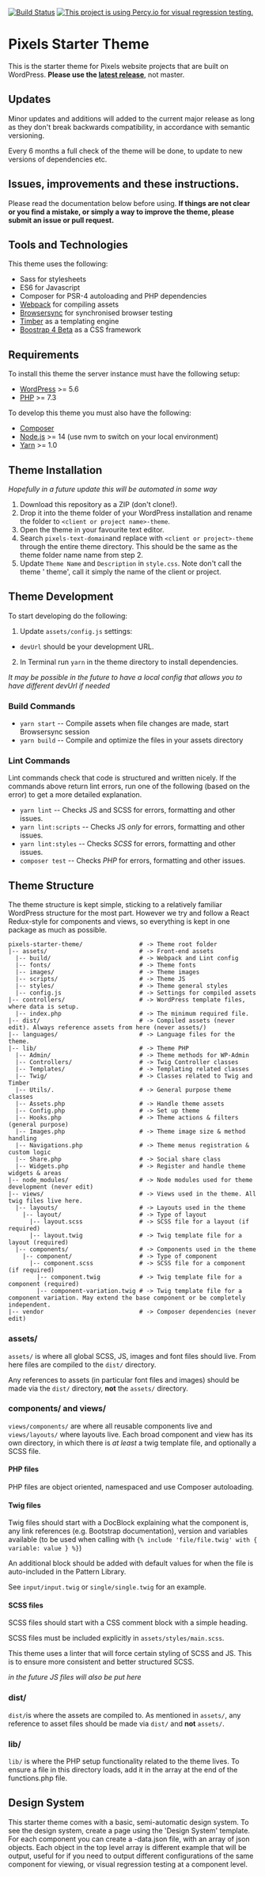 [![Build Status](https://travis-ci.org/pixelshelsinki/pixels-starter-theme.svg?branch=master)](https://travis-ci.org/pixelshelsinki/pixels-starter-theme) [![This project is using Percy.io for visual regression testing.](https://percy.io/static/images/percy-badge.svg)](https://percy.io/Pixels-Helsinki-Oy/pixels)

# Pixels Starter Theme

This is the starter theme for Pixels website projects that are built on WordPress.
**Please use the [latest release](https://github.com/pixelshelsinki/pixels-starter-theme/releases/latest)**, not master.

## Updates

Minor updates and additions will added to the current major release as long as they don't break backwards compatibility, in accordance with semantic versioning.

Every 6 months a full check of the theme will be done, to update to new versions of dependencies etc.

## Issues, improvements and these instructions.

Please read the documentation below before using. **If things are not clear or you find a mistake, or simply a way to improve the theme, please submit an issue or pull request.**

## Tools and Technologies

This theme uses the following:

* Sass for stylesheets
* ES6 for Javascript
* Composer for PSR-4 autoloading and PHP dependencies
* [Webpack](https://webpack.github.io/) for compiling assets
* [Browsersync](http://www.browsersync.io/) for synchronised browser testing
* [Timber](https://timber.github.io/docs/) as a templating engine
* [Boostrap 4 Beta](https://getbootstrap.com/docs/4.0/getting-started/introduction/) as a CSS framework

## Requirements

To install this theme the server instance must have the following setup:

* [WordPress](https://wordpress.org/) >= 5.6
* [PHP](http://php.net/manual/en/install.php) >= 7.3

To develop this theme you must also have the following:

* [Composer](https://getcomposer.org/download/)
* [Node.js](http://nodejs.org/) >= 14 (use nvm to switch on your local environment)
* [Yarn](https://yarnpkg.com/en/docs/install) >= 1.0

## Theme Installation

*Hopefully in a future update this will be automated in some way*

1. Download this repository as a ZIP (don't clone!).
2. Drop it into the theme folder of your WordPress installation and rename the folder to `<client or project name>-theme`.
3. Open the theme in your favourite text editor.
4. Search `pixels-text-domain`and replace with `<client or project>-theme` through the entire theme directory. This should be the same as the theme folder name name from step 2.
5. Update `Theme Name` and `Description` in `style.css`. Note don't call the theme '<Project name> theme', call it simply the name of the client or project.

## Theme Development

To start developing do the following:

1. Update `assets/config.js` settings:
  * `devUrl` should be your development URL.
2. In Terminal run `yarn` in the theme directory to install dependencies.

*It may be possible in the future to have a local config that allows you to have different devUrl if needed*

### Build Commands

* `yarn start` -- Compile assets when file changes are made, start Browsersync session
* `yarn build` -- Compile and optimize the files in your assets directory

### Lint Commands

Lint commands check that code is structured and written nicely. If the commands above return lint errors, run one of the following (based on the error) to get a more detailed explanation.

* `yarn lint` -- Checks JS and SCSS for errors, formatting and other issues.
* `yarn lint:scripts` -- Checks JS *only* for errors, formatting and other issues.
* `yarn lint:styles` -- Checks *SCSS* for errors, formatting and other issues.
* `composer test` -- Checks *PHP* for errors, formatting and other issues.

## Theme Structure

The theme structure is kept simple, sticking to a relatively familiar WordPress structure for the most part. However we try and follow a React Redux-style for components and views, so everything is kept in one package as much as possible.

```
pixels-starter-theme/                # -> Theme root folder
|-- assets/                          # -> Front-end assets
  |-- build/                         # -> Webpack and Lint config
  |-- fonts/                         # -> Theme fonts
  |-- images/                        # -> Theme images
  |-- scripts/                       # -> Theme JS
  |-- styles/                        # -> Theme general styles
  |-- config.js                      # -> Settings for compiled assets
|-- controllers/                     # -> WordPress template files, where data is setup.
  |-- index.php                      # -> The minimum required file.
|-- dist/                            # -> Compiled assets (never edit). Always reference assets from here (never assets/)
|-- languages/                       # -> Language files for the theme.
|-- lib/                             # -> Theme PHP
  |-- Admin/                         # -> Theme methods for WP-Admin
  |-- Controllers/                   # -> Twig Controller classes
  |-- Templates/                     # -> Templating related classes
  |-- Twig/                          # -> Classes related to Twig and Timber
  |-- Utils/.                        # -> General purpose theme classes
  |-- Assets.php                     # -> Handle theme assets
  |-- Config.php                     # -> Set up theme  
  |-- Hooks.php                      # -> Theme actions & filters (general purpose)
  |-- Images.php                     # -> Theme image size & method handling
  |-- Navigations.php                # -> Theme menus registration & custom logic
  |-- Share.php                      # -> Social share class
  |-- Widgets.php                    # -> Register and handle theme widgets & areas
|-- node_modules/                    # -> Node modules used for theme development (never edit)
|-- views/                           # -> Views used in the theme. All twig files live here.
  |-- layouts/                       # -> Layouts used in the theme
    |-- layout/                      # -> Type of layout
      |-- layout.scss                # -> SCSS file for a layout (if required)
      |-- layout.twig                # -> Twig template file for a layout (required)
  |-- components/                    # -> Components used in the theme
    |-- component/                   # -> Type of component
      |-- component.scss             # -> SCSS file for a component (if required)
        |-- component.twig           # -> Twig template file for a component (required)
        |-- component-variation.twig # -> Twig template file for a component variation. May extend the base component or be completely independent.
|-- vendor                           # -> Composer dependencies (never edit)
```

### assets/

`assets/` is where all global SCSS, JS, images and font files should live. From here files are compiled to the `dist/` directory.

Any references to assets (in particular font files and images) should be made via the `dist/` directory, **not** the `assets/` directory.

### components/ and views/

`views/components/` are where all reusable components live and `views/layouts/` where layouts live. Each broad component and view has its own directory, in which there is *at least* a twig template file, and optionally a SCSS file.

#### PHP files

PHP files are object oriented, namespaced and use Composer autoloading.

#### Twig files

Twig files should start with a DocBlock explaining what the component is, any link references (e.g. Bootstrap documentation), version and variables available (to be used when calling with `{% include 'file/file.twig' with { variable: value } %}`)

An additional block should be added with default values for when the file is auto-included in the Pattern Library.

See `input/input.twig` or `single/single.twig` for an example.

#### SCSS files

SCSS files should start with a CSS comment block with a simple heading.

SCSS files must be included explicitly in `assets/styles/main.scss`.

This theme uses a linter that will force certain styling of SCSS and JS. This is to ensure more consistent and better structured SCSS.

*in the future JS files will also be put here*

### dist/

`dist/`is where the assets are compiled to. As mentioned in `assets/`, any reference to asset files should be made via `dist/` and **not** `assets/`.

### lib/

`lib/` is where the PHP setup functionality related to the theme lives. To ensure a file in this directory loads, add it in the array at the end of the functions.php file.

## Design System

This starter theme comes with a basic, semi-automatic design system. To see the design system, create a page using the 'Design System' template. For each component you can create a <component>-data.json file, with an array of json objects. Each object in the top level array is different example that will be output, useful for if you need to output different configurations of the same component for viewing, or visual regression testing at a component level.